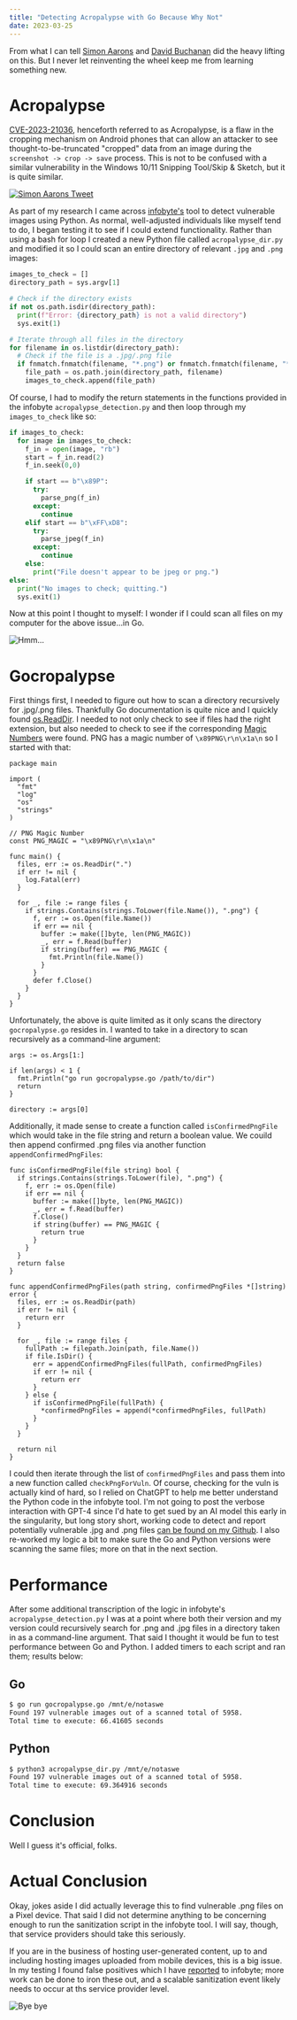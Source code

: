 ```yaml
---
title: "Detecting Acropalypse with Go Because Why Not"
date: 2023-03-25
---
```

From what I can tell [Simon Aarons](https://twitter.com/ItsSimonTime/status/1636857478263750656) and [David Buchanan](https://www.da.vidbuchanan.co.uk/blog/exploiting-acropalypse.html) did the heavy lifting on this.  But I never let reinventing the wheel keep me from learning something new.

# Acropalypse

[CVE-2023-21036](https://cve.mitre.org/cgi-bin/cvename.cgi?name=CVE-2023-21036), henceforth referred to as Acropalypse, is a flaw in the cropping mechanism on Android phones that can allow an attacker to see thought-to-be-truncated "cropped" data from an image during the `screenshot -> crop -> save` process.  This is not to be confused with a similar vulnerability in the Windows 10/11 Snipping Tool/Skip & Sketch, but it is quite similar.

[![Simon Aarons Tweet](/notablog/docs/assets/2023_03_27_tweet.JPG "Informative Tweet")](https://twitter.com/ItsSimonTime/status/1636857478263750656)

As part of my research I came across [infobyte's](https://github.com/infobyte/CVE-2023-21036) tool to detect vulnerable images using Python.  As normal, well-adjusted individuals like myself tend to do, I began testing it to see if I could extend functionality.  Rather than using a bash for loop I created a new Python file called `acropalypse_dir.py` and modified it so I could scan an entire directory of relevant `.jpg` and `.png` images:

```python
images_to_check = []
directory_path = sys.argv[1]

# Check if the directory exists
if not os.path.isdir(directory_path):
  print(f"Error: {directory_path} is not a valid directory")
  sys.exit(1)

# Iterate through all files in the directory
for filename in os.listdir(directory_path):
  # Check if the file is a .jpg/.png file
  if fnmatch.fnmatch(filename, "*.png") or fnmatch.fnmatch(filename, "*.jpg"):
    file_path = os.path.join(directory_path, filename)
    images_to_check.append(file_path)
```

Of course, I had to modify the return statements in the functions provided in the infobyte `acropalypse_detection.py` and then loop through my `images_to_check` like so:

```python
if images_to_check:
  for image in images_to_check:
    f_in = open(image, "rb")
    start = f_in.read(2)
    f_in.seek(0,0)

    if start == b"\x89P":
      try:
        parse_png(f_in)
      except:
        continue
    elif start == b"\xFF\xD8":
      try:
        parse_jpeg(f_in)
      except:
        continue
    else:
      print("File doesn't appear to be jpeg or png.")
else:
  print("No images to check; quitting.")
  sys.exit(1)
```

Now at this point I thought to myself: I wonder if I could scan all files on my computer for the above issue...in Go.

![Hmm...](/notablog/docs/assets/2023_03_27_think.gif "Thinking Emoji")

# Gocropalypse

First things first, I needed to figure out how to scan a directory recursively for .jpg/.png files.  Thankfully Go documentation is quite nice and I quickly found [os.ReadDir](https://pkg.go.dev/os#ReadDir).  I needed to not only check to see if files had the right extension, but also needed to check to see if the corresponding [Magic Numbers](https://en.wikipedia.org/wiki/List_of_file_signatures) were found.  PNG has a magic number of `\x89PNG\r\n\x1a\n` so I started with that:

```golang
package main

import (
  "fmt"
  "log"
  "os"
  "strings"
)

// PNG Magic Number
const PNG_MAGIC = "\x89PNG\r\n\x1a\n"

func main() {
  files, err := os.ReadDir(".")
  if err != nil {
    log.Fatal(err)
  }

  for _, file := range files {
    if strings.Contains(strings.ToLower(file.Name()), ".png") {
      f, err := os.Open(file.Name())
      if err == nil {
        buffer := make([]byte, len(PNG_MAGIC))
        _, err = f.Read(buffer)
        if string(buffer) == PNG_MAGIC {
          fmt.Println(file.Name())
        }
      }
      defer f.Close()
    }
  }
}
```

Unfortunately, the above is quite limited as it only scans the directory `gocropalypse.go` resides in.  I wanted to take in a directory to scan recursively as a command-line argument:

```golang
args := os.Args[1:]

if len(args) < 1 {
  fmt.Println("go run gocropalypse.go /path/to/dir")
  return
}

directory := args[0]
```

Additionally, it made sense to create a function called `isConfirmedPngFile` which would take in the file string and return a boolean value.  We couild then append confirmed .png files via another function `appendConfirmedPngFiles`:

```golang
func isConfirmedPngFile(file string) bool {
  if strings.Contains(strings.ToLower(file), ".png") {
    f, err := os.Open(file)
    if err == nil {
      buffer := make([]byte, len(PNG_MAGIC))
      _, err = f.Read(buffer)
      f.Close()
      if string(buffer) == PNG_MAGIC {
        return true
      }
    }
  }
  return false
}

func appendConfirmedPngFiles(path string, confirmedPngFiles *[]string) error {
  files, err := os.ReadDir(path)
  if err != nil {
    return err
  }

  for _, file := range files {
    fullPath := filepath.Join(path, file.Name())
    if file.IsDir() {
      err = appendConfirmedPngFiles(fullPath, confirmedPngFiles)
      if err != nil {
        return err
      }
    } else {
      if isConfirmedPngFile(fullPath) {
        *confirmedPngFiles = append(*confirmedPngFiles, fullPath)
      }
    }
  }

  return nil
}
```

I could then iterate through the list of `confirmedPngFiles` and pass them into a new function called `checkPngForVuln`.  Of course, checking for the vuln is actually kind of hard, so I relied on ChatGPT to help me better understand the Python code in the infobyte tool.  I'm not going to post the verbose interaction with GPT-4 since I'd hate to get sued by an AI model this early in the singularity, but long story short, working code to detect and report potentially vulnerable .jpg and .png files [can be found on my Github](https://github.com/notaSWE/gocropalypse).  I also re-worked my logic a bit to make sure the Go and Python versions were scanning the same files; more on that in the next section.  

# Performance
After some additional transcription of the logic in infobyte's `acropalypse_detection.py` I was at a point where both their version and my version could recursively search for .png and .jpg files in a directory taken in as a command-line argument.  That said I thought it would be fun to test performance between Go and Python.  I added timers to each script and ran them; results below:

## Go
```bash
$ go run gocropalypse.go /mnt/e/notaswe
Found 197 vulnerable images out of a scanned total of 5958.
Total time to execute: 66.41605 seconds
```

## Python
```bash
$ python3 acropalypse_dir.py /mnt/e/notaswe
Found 197 vulnerable images out of a scanned total of 5958.
Total time to execute: 69.364916 seconds
```

# Conclusion

Well I guess it's official, folks.

# Actual Conclusion

Okay, jokes aside I did actually leverage this to find vulnerable .png files on a Pixel device.  That said I did not determine anything to be concerning enough to run the sanitization script in the infobyte tool.  I will say, though, that service providers should take this seriously.  

If you are in the business of hosting user-generated content, up to and including hosting images uploaded from mobile devices, this is a big issue.  In my testing I found false positives which I have [reported](https://github.com/infobyte/CVE-2023-21036/issues/1) to infobyte; more work can be done to iron these out, and a scalable sanitization event likely needs to occur at ths service provider level.

![Bye bye](/notablog/docs/assets/2023_03_27_conclusion.gif "Deleting Python")